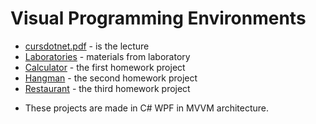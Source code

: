 # Visual Programming Environments

- [cursdotnet.pdf](./cursdotnet.pdf) - is the lecture
- [Laboratories](./Laboratories) - materials from laboratory
- [Calculator](https://github.com/robert-adrian99/Calculator-WPF) - the first homework project
- [Hangman](https://github.com/robert-adrian99/Hangman) - the second homework project
- [Restaurant](https://github.com/robert-adrian99/Restaurant) - the third homework project
* These projects are made in C# WPF in MVVM architecture.
